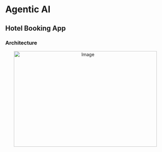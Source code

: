 # Agentic AI

## Hotel Booking App

### Architecture 

<p align="center">
<img width="450" height="300" alt="Image" src="https://github.com/user-attachments/assets/2c29b620-d488-4c01-975a-8ac75335e6a0" />
</p>